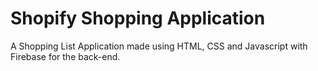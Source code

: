 # Shopify Shopping Application
A Shopping List Application made using HTML, CSS and Javascript with Firebase for the back-end.
